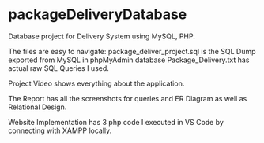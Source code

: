 # packageDeliveryDatabase
Database project for Delivery System using MySQL, PHP.

The files are easy to navigate:
package_deliver_project.sql is the SQL Dump exported from MySQL in phpMyAdmin
database Package_Delivery.txt has actual raw SQL Queries I used.

Project Video shows everything about the application.

The Report has all the screenshots for queries and ER Diagram as well as Relational Design.

Website Implementation has 3 php code I executed in VS Code by connecting with XAMPP locally.

